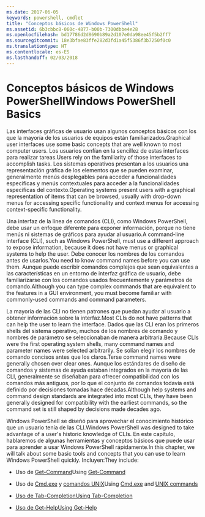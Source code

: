 ```yaml
---
ms.date: 2017-06-05
keywords: powershell, cmdlet
title: "Conceptos básicos de Windows PowerShell"
ms.assetid: 6b3cbbc8-060c-4877-b00b-7300dbbe4e28
ms.openlocfilehash: bd17786d2d8690b89a2d107e0da98ee45f5b2ff7
ms.sourcegitcommit: 18e3bfae83ffe282d3fd1a45f5386f3b7250f0c0
ms.translationtype: HT
ms.contentlocale: es-ES
ms.lasthandoff: 02/03/2018
---
```

# <a name="windows-powershell-basics"></a><span data-ttu-id="c5610-103">Conceptos básicos de Windows PowerShell</span><span class="sxs-lookup"><span data-stu-id="c5610-103">Windows PowerShell Basics</span></span>
<span data-ttu-id="c5610-104">Las interfaces gráficas de usuario usan algunos conceptos básicos con los que la mayoría de los usuarios de equipos están familiarizados.</span><span class="sxs-lookup"><span data-stu-id="c5610-104">Graphical user interfaces use some basic concepts that are well known to most computer users.</span></span> <span data-ttu-id="c5610-105">Los usuarios confían en la sencillez de estas interfaces para realizar tareas.</span><span class="sxs-lookup"><span data-stu-id="c5610-105">Users rely on the familiarity of those interfaces to accomplish tasks.</span></span> <span data-ttu-id="c5610-106">Los sistemas operativos presentan a los usuarios una representación gráfica de los elementos que se pueden examinar, generalmente menús desplegables para acceder a funcionalidades específicas y menús contextuales para acceder a la funcionalidades específicas del contexto.</span><span class="sxs-lookup"><span data-stu-id="c5610-106">Operating systems present users with a graphical representation of items that can be browsed, usually with drop-down menus for accessing specific functionality and context menus for accessing context-specific functionality.</span></span>

<span data-ttu-id="c5610-107">Una interfaz de la línea de comandos (CLI), como Windows PowerShell, debe usar un enfoque diferente para exponer información, porque no tiene menús ni sistemas de gráficos para ayudar al usuario.</span><span class="sxs-lookup"><span data-stu-id="c5610-107">A command-line interface (CLI), such as Windows PowerShell, must use a different approach to expose information, because it does not have menus or graphical systems to help the user.</span></span> <span data-ttu-id="c5610-108">Debe conocer los nombres de los comandos antes de usarlos.</span><span class="sxs-lookup"><span data-stu-id="c5610-108">You need to know command names before you can use them.</span></span> <span data-ttu-id="c5610-109">Aunque puede escribir comandos complejos que sean equivalentes a las características en un entorno de interfaz gráfica de usuario, debe familiarizarse con los comandos usados frecuentemente y parámetros de comando.</span><span class="sxs-lookup"><span data-stu-id="c5610-109">Although you can type complex commands that are equivalent to the features in a GUI environment, you must become familiar with commonly-used commands and command parameters.</span></span>

<span data-ttu-id="c5610-110">La mayoría de las CLI no tienen patrones que puedan ayudar al usuario a obtener información sobre la interfaz.</span><span class="sxs-lookup"><span data-stu-id="c5610-110">Most CLIs do not have patterns that can help the user to learn the interface.</span></span> <span data-ttu-id="c5610-111">Dados que las CLI eran los primeros shells del sistema operativo, muchos de los nombres de comando y nombres de parámetro se seleccionaban de manera arbitraria.</span><span class="sxs-lookup"><span data-stu-id="c5610-111">Because CLIs were the first operating system shells, many command names and parameter names were selected arbitrarily.</span></span> <span data-ttu-id="c5610-112">Se solían elegir los nombres de comando concisos antes que los claros.</span><span class="sxs-lookup"><span data-stu-id="c5610-112">Terse command names were generally chosen over clear ones.</span></span> <span data-ttu-id="c5610-113">Aunque los estándares de diseño de comandos y sistemas de ayuda estaban integrados en la mayoría de las CLI, generalmente se diseñaban para ofrecer compatibilidad con los comandos más antiguos, por lo que el conjunto de comandos todavía está definido por decisiones tomadas hace décadas.</span><span class="sxs-lookup"><span data-stu-id="c5610-113">Although help systems and command design standards are integrated into most CLIs, they have been generally designed for compatibility with the earliest commands, so the command set is still shaped by decisions made decades ago.</span></span>

<span data-ttu-id="c5610-114">Windows PowerShell se diseñó para aprovechar el conocimiento histórico que un usuario tenía de las CLI.</span><span class="sxs-lookup"><span data-stu-id="c5610-114">Windows PowerShell was designed to take advantage of a user's historic knowledge of CLIs.</span></span> <span data-ttu-id="c5610-115">En este capítulo, hablaremos de algunas herramientas y conceptos básicos que puede usar para aprender a usar Windows PowerShell rápidamente.</span><span class="sxs-lookup"><span data-stu-id="c5610-115">In this chapter, we will talk about some basic tools and concepts that you can use to learn Windows PowerShell quickly.</span></span> <span data-ttu-id="c5610-116">Incluyen:</span><span class="sxs-lookup"><span data-stu-id="c5610-116">They include:</span></span>

- <span data-ttu-id="c5610-117">Uso de [Get-Command](/powershell/module/Microsoft.PowerShell.Core/get-command)</span><span class="sxs-lookup"><span data-stu-id="c5610-117">Using [Get-Command](/powershell/module/Microsoft.PowerShell.Core/get-command)</span></span>

- <span data-ttu-id="c5610-118">Uso de [Cmd.exe](/windows-server/administration/windows-commands/cmd) y [comandos UNIX](/windows/wsl/reference)</span><span class="sxs-lookup"><span data-stu-id="c5610-118">Using [Cmd.exe](/windows-server/administration/windows-commands/cmd) and [UNIX commands](/windows/wsl/reference)</span></span>

- [<span data-ttu-id="c5610-119">Uso de Tab-Completion</span><span class="sxs-lookup"><span data-stu-id="c5610-119">Using Tab-Completion</span></span>](../../core-powershell/console/using-tab-expansion.md)

- [<span data-ttu-id="c5610-120">Uso de Get-Help</span><span class="sxs-lookup"><span data-stu-id="c5610-120">Using Get-Help</span></span>](./getting-detailed-help-information.md)
